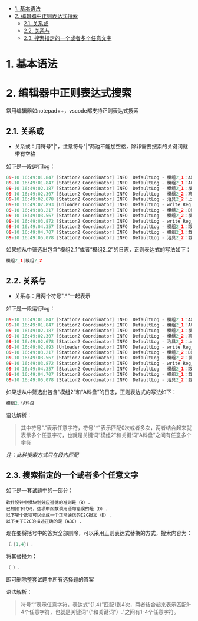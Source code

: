 
<!-- @import "[TOC]" {cmd="toc" depthFrom=1 depthTo=6 orderedList=false} -->

<!-- code_chunk_output -->

- [1. 基本语法](#1-基本语法)
- [2. 编辑器中正则表达式搜索](#2-编辑器中正则表达式搜索)
  - [2.1. 关系或](#21-关系或)
  - [2.2. 关系与](#22-关系与)
  - [2.3. 搜索指定的一个或者多个任意文字](#23-搜索指定的一个或者多个任意文字)

<!-- /code_chunk_output -->


# 1. 基本语法

# 2. 编辑器中正则表达式搜索

常用编辑器如notepad++，vscode都支持正则表达式搜索

## 2.1. 关系或

- 关系或：用符号"|"，注意符号"|"两边不能加空格，除非需要搜索的关键词就带有空格

如下是一段运行log：

```c {.line-numbers}
09-10 16:49:01.847 [Station2 Coordinator] INFO  DefaultLog - 模组2_1：A料盘到位，准备取料
09-10 16:49:01.847 [Station2 Coordinator] INFO  DefaultLog - 模组2_1：A料盘：位置1，准备取料
09-10 16:49:02.187 [Station2 Coordinator] INFO  DefaultLog - 模组2_1：发送取料命令
09-10 16:49:02.307 [Station2 Coordinator] INFO  DefaultLog - 模组2_2：离开治具2_2
09-10 16:49:02.678 [Station2 Coordinator] INFO  DefaultLog - 治具2_2：上料完成，左穴有料，右穴有料，发送开始测试命令
09-10 16:49:02.893 [Unloader Coordinator] INFO  DefaultLog - write Reg_Downstream_Empty_Line_Ready: 1
09-10 16:49:03.217 [Station2 Coordinator] INFO  DefaultLog - 模组2_2：D料盘：位置11，准备取料
09-10 16:49:03.567 [Station2 Coordinator] INFO  DefaultLog - 模组2_2：发送取料命令
09-10 16:49:03.872 [Station2 Coordinator] INFO  DefaultLog - write Reg_Upstream_Empty_Tray_Ready: 0
09-10 16:49:04.357 [Station2 Coordinator] INFO  DefaultLog - 模组2_1：取料结果1，吸嘴1上有料，吸嘴2上有料
09-10 16:49:04.707 [Station2 Coordinator] INFO  DefaultLog - 模组2_1：载板上无料，吸嘴上有料，发送上料命令
09-10 16:49:05.078 [Station2 Coordinator] INFO  DefaultLog - 治具2_2：载板2测试完成，关闭真空吸，等待下料
```

如果想从中筛选出包含“模组2_1”或者“模组2_2”的日志，正则表达式的写法如下：

```c {.line-numbers}
模组2_1|模组2_2
```


## 2.2. 关系与

- 关系与：用两个符号".*"一起表示

如下是一段运行log：

```c {.line-numbers}
09-10 16:49:01.847 [Station2 Coordinator] INFO  DefaultLog - 模组2_1：A料盘到位，准备取料
09-10 16:49:01.847 [Station2 Coordinator] INFO  DefaultLog - 模组2_1：A料盘：位置1，准备取料
09-10 16:49:02.187 [Station2 Coordinator] INFO  DefaultLog - 模组2_1：发送取料命令
09-10 16:49:02.307 [Station2 Coordinator] INFO  DefaultLog - 模组2_2：离开治具2_2
09-10 16:49:02.678 [Station2 Coordinator] INFO  DefaultLog - 治具2_2：上料完成，左穴有料，右穴有料，发送开始测试命令
09-10 16:49:02.893 [Unloader Coordinator] INFO  DefaultLog - write Reg_Downstream_Empty_Line_Ready: 1
09-10 16:49:03.217 [Station2 Coordinator] INFO  DefaultLog - 模组2_2：D料盘：位置11，准备取料
09-10 16:49:03.567 [Station2 Coordinator] INFO  DefaultLog - 模组2_2：发送取料命令
09-10 16:49:03.872 [Station2 Coordinator] INFO  DefaultLog - write Reg_Upstream_Empty_Tray_Ready: 0
09-10 16:49:04.357 [Station2 Coordinator] INFO  DefaultLog - 模组2_1：取料结果1，吸嘴1上有料，吸嘴2上有料
09-10 16:49:04.707 [Station2 Coordinator] INFO  DefaultLog - 模组2_1：载板上无料，吸嘴上有料，发送上料命令
09-10 16:49:05.078 [Station2 Coordinator] INFO  DefaultLog - 治具2_2：载板2测试完成，关闭真空吸，等待下料
```

如果想从中筛选出包含“模组2”和“A料盘”的日志，正则表达式的写法如下：

```c {.line-numbers}
模组2.*A料盘
```

语法解析：
> 其中符号"."表示任意字符，符号"*"表示匹配0次或者多次，两者结合起来就表示多个任意字符，也就是关键词“模组2”和关键词“A料盘”之间有任意多个字符

*注：此种搜索方式只在段内匹配*

## 2.3. 搜索指定的一个或者多个任意文字

如下是一套试题中的一部分：

``` {.line-numbers}
软件设计中模块划分应遵循的准则是（B）.
已知如下代码，选项中函数调用语句错误的是（D）.
以下哪个选项可以组成一个正常通信的I2C报文（D）.
以下关于I2C的描述正确的是（ABC）.
```
现在要将括号中的答案全部删除，可以采用正则表达式替换的方式，搜索内容为：

```c {.line-numbers}
（.{1,4}）.
```

将其替换为：

```c {.line-numbers}
（ ）.
```

即可删除整套试题中所有选择题的答案

语法解析：
> 符号“.”表示任意字符，表达式“{1,4}”匹配1到4次，两者结合起来表示匹配1-4个任意字符，也就是关键词“（”和关键词“）.”之间有1-4个任意字符。

